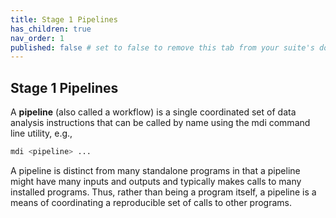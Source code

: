 ```yaml
---
title: Stage 1 Pipelines
has_children: true
nav_order: 1
published: false # set to false to remove this tab from your suite's doc site
---
```


## Stage 1 Pipelines

A **pipeline** (also called a workflow) is a single coordinated set
of data analysis instructions that can be called by name using the
mdi command line utility, e.g.,

```bash
mdi <pipeline> ...
```

A pipeline is distinct from many standalone programs in
that a pipeline might have many inputs and outputs and typically makes 
calls to many installed programs. Thus, rather than being a program itself, 
a pipeline is a means of coordinating a reproducible set of calls to 
other programs.
